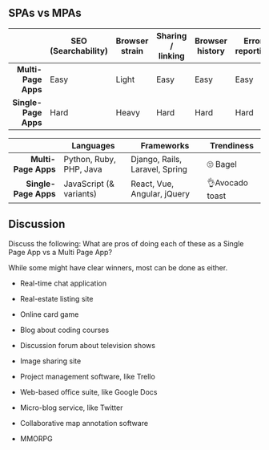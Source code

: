 SPAs vs MPAs
-------------------------

|                     | SEO (Searchability)    | Browser strain | Sharing / linking| Browser history    | Error reporting | Real-time interaction        |
|--------------------:|------------------------|----------------|------------------|--------------------|-----------------|------------------------------|
| **Multi-Page Apps** | Easy                   | Light          | Easy             | Easy               | Easy            | Impossible                   |
| **Single-Page Apps**| Hard                   | Heavy          | Hard             | Hard               | Hard            | Easy                         |


|                     | Languages                     | Frameworks                        | Trendiness       |
|--------------------:|-------------------------------|-----------------------------------|------------------|
| **Multi-Page Apps** | Python, Ruby, PHP, Java       | Django, Rails, Laravel, Spring    | 🙄 Bagel         |
| **Single-Page Apps**| JavaScript (& variants)       | React, Vue, Angular, jQuery       | 👌Avocado toast  |


Discussion
-------------------------

Discuss the following: What are pros of doing each of these as a Single Page
App vs a Multi Page App?

While some might have clear winners, most can be done as either.

* Real-time chat application

* Real-estate listing site

* Online card game

* Blog about coding courses

* Discussion forum about television shows

* Image sharing site

* Project management software, like Trello

* Web-based office suite, like Google Docs

* Micro-blog service, like Twitter

* Collaborative map annotation software

* MMORPG


